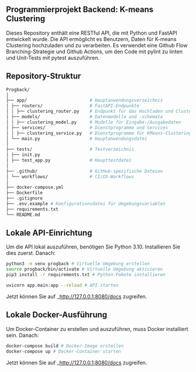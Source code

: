 ## Programmierprojekt Backend: K-means Clustering
Dieses Repository enthält eine RESTful API, die mit Python und FastAPI entwickelt wurde. Die API ermöglicht es Benutzern, Daten für K-means Clustering hochzuladen und zu verarbeiten. Es verwendet eine Github Flow Branching-Strategie und Github Actions, um den Code mit pylint zu linten und Unit-Tests mit pytest auszuführen.

## Repository-Struktur
````bash
Progback/
│
├── app/                        # Hauptanwendungsverzeichnis
│ ├── routers/                  # FastAPI-Endpunkte
│ │ ├── clustering_router.py    # Endpunkt für das Hochladen und Clustern von Dateien
│ ├── models/                   # Datenmodelle und -schemata
│ │ ├── clustering_model.py     # Modelle für Eingabe-/Ausgabedaten
│ ├── services/                 # Dienstprogramme und Services
│ │ ├── clustering_service.py   # Dienstprogramme für KMeans-Clustering
│ └── main.py                   # Hauptanwendungsdatei
│
├── tests/                      # Testverzeichnis
│ ├── init.py
│ ├── test_app.py               # Haupttestdatei
│
├── .github/                    # GitHub-spezifische Dateien
│ └── workflows/                # CI/CD-Workflows
│
├── docker-compose.yml
├── Dockerfile
├── .gitignore
├── .env.example # Konfigurationsdatei für Umgebungsvariablen
├── requirements.txt
└── README.md
````
## Lokale API-Einrichtung
Um die API lokal auszuführen, benötigen Sie Python 3.10. Installieren Sie dies zuerst. Danach:

```bash
python3 -m venv progback # Virtuelle Umgebung erstellen
source progback/bin/activate # Virtuelle Umgebung aktivieren
pip3 install -r requirements.txt # Python-Pakete installieren

uvicorn app.main:app --reload # API starten
``````
Jetzt können Sie auf _http://127.0.0.1:8080/docs zugreifen.

## Lokale Docker-Ausführung
Um Docker-Container zu erstellen und auszuführen, muss Docker installiert sein. Danach:

````bash
docker-compose build # Docker-Image erstellen
docker-compose up # Docker-Container starten
``````
Jetzt können Sie auf _http://127.0.0.1:8080/docs zugreifen.